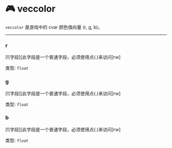 # 🎮 veccolor

`veccolor` 是游戏中的 cvar 颜色值向量 (r, g, b)。
_________________

### r
[![字段][此字段是一个普通字段，必须使用点(.)来访问]rw] 

类型: `float`

### g

[![字段][此字段是一个普通字段，必须使用点(.)来访问]rw] 

类型: `float`


### b

[![字段][此字段是一个普通字段，必须使用点(.)来访问]rw] 

类型: `float`
